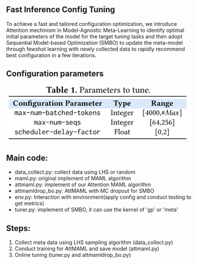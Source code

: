 
## Fast Inference Config Tuning
To achieve a fast and tailored configuration optimization, we introduce Attention mechinism in Model-Agnostic Meta-Learning to identify optimal initial parameters of the model for the target tuning tasks and then adopt Sequential Model-based Optimization (SMBO) to update the meta-model through fewshot learning with newly collected data to rapidly recommend best
configuration in a few iterations.

## Configuration parameters
<img src="https://github.com/wiluen/InferLog/blob/main/resource/conf.png" alt="Critical Config in vLLM" width="600px" style="text-align: center">

## Main code:
- data_collect.py: collect data using LHS or random
- maml.py: original implement of MAML algorithm
- attmaml.py: implement of our Attention MAML algorithm
- attmamldrop_bo.py: AttMAML with MC dropout for SMBO
- env.py: Interaction with environment(apply config and conduct testing to get metrics)
- tuner.py: implement of SMBO, it can use the kernel of 'gp' or 'meta'


## Steps:
1. Collect meta data using LHS sampling algorithm (data_collect.py)
2. Conduct training for AttMAML and save model (attmaml.py)
3. Online tuning (tuner.py and attmamldrop_bo.py)
